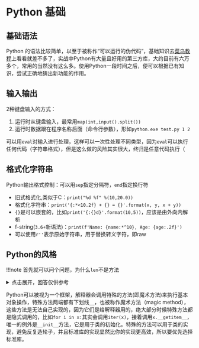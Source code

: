 # Python 基础

## 基础语法

Python 的语法比较简单，以至于被称作“可以运行的伪代码”，基础知识去[菜鸟教程](https://www.runoob.com/python3/python3-tutorial.html)上看看就差不多了，实战中Python有大量且好用的第三方库，大约目前有六万多个，常用的当然没有这么多。使用Python一段时间之后，便可以根据已有知识，尝试正确地猜出新功能的作用。

## 输入输出

2种键盘输入的方式：

1. 运行时从键盘输入，最常用`map(int,input().split())`
2. 运行时数据跟在程序名称后面（命令行参数），形如`python.exe test.py 1 2`

可以用`eval`对输入进行处理，这样可以一次性处理不同类型，因为`eval`可以执行任何代码（字符串格式），但是这么做的风险其实很大，终归是任意代码执行（

## 格式化字符串

Python输出格式控制：可以用`sep`指定分隔符，`end`指定换行符

* 旧式格式化,类似于C：`print("%d %f" %(10,20.0))`
* 格式化字符串：`print('{:*<10.2f} + {} = {}'.format(x, y, x + y))`
* `{}`是可以嵌套的，比如`print('{:{}d}'.format(10,5))`，应该是由外向内解析
* f-string(`3.6+`新语法)：`print(f'Name: {name:*^10}, Age: {age:.2f}')`
* 可以使用`r''`表示原始字符串，用于替换转义字符，即raw

## Python的风格

!!!note
    首先就可以问个问题，为什么`len`不是方法
    <details>
        <summary>点击展开，回答仅供参考</summary>
            首先要意识到 len 不是方法，理由是平时都是 len(x) ，而不是 x.len() 。
            至于为什么，大概是因为它很常用，所以经过了特殊处理，已经可以算是Python内置的运算符了。
    </details>

Python可以被视为一个框架，解释器会调用特殊的方法(即魔术方法)来执行基本对象操作，特殊方法两端都有下划线`__`，也被称作魔术方法（magic method），这些方法是无法自己实现的，因为它们是给解释器用的，绝大部分时候特殊方法都是隐式调用的，比如`for i in x:`其实会调用`iter(x)`，接着调用`x.__getitem__`，唯一的例外是`__init__`方法，它是用于类的初始化。特殊的方法可以用于类的实现，避免反复造轮子，并且标准库的实现显然比你的实现更高效，所以要优先选择标准库。
